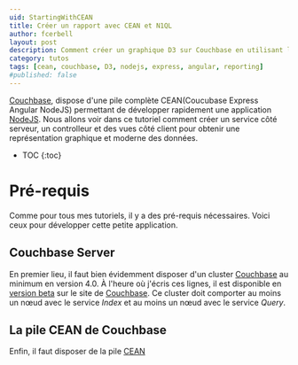 ```yaml
---
uid: StartingWithCEAN
title: Créer un rapport avec CEAN et N1QL
author: fcerbell
layout: post
description: Comment créer un graphique D3 sur Couchbase en utilisant la pile CEAN
category: tutos
tags: [cean, couchbase, D3, nodejs, express, angular, reporting]
#published: false
---
```


[Couchbase], dispose d'une pile complète CEAN(Coucubase Express Angular NodeJS) permettant de développer rapidement une application [NodeJS]. Nous allons voir dans ce tutoriel comment créer un service côté serveur, un controlleur et des vues côté client pour obtenir une représentation graphique et moderne des données.


* TOC
{:toc}

Pré-requis
==========
Comme pour tous mes tutoriels, il y a des pré-requis nécessaires. Voici ceux pour développer cette petite application.

Couchbase Server
------------
En premier lieu, il faut bien évidemment disposer d'un cluster [Couchbase] au minimum en version 4.0. À l'heure où j'écris ces lignes, il est disponible en [version beta][cb40beta] sur le site de [Couchbase]. Ce cluster doit comporter au moins un nœud avec le service *Index* et au moins un nœud avec le service *Query*.


La pile CEAN de Couchbase
-------------------------
Enfin, il faut disposer de la pile [CEAN]


[cb40beta]: http://www.couchbase.com/preview/couchbase-server-4-0
[Couchbase]: http://www.couchbase.com
[NodeJS]: https://nodejs.org
[CEAN]: https://sites.google.com/site/cbcean/documentation
